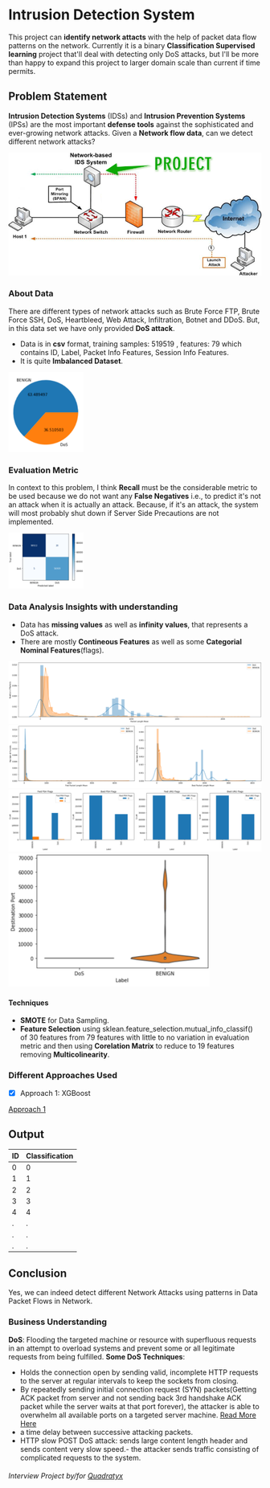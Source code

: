 # Intrusion Detection System
This project can **identify network attacts** with the help of packet data flow patterns on the network. Currently it is a binary **Classification Supervised learning** project that'll deal with detecting only DoS attacks, but I'll be more than happy to expand this project to larger domain scale than current if time permits.

## Problem Statement
**Intrusion Detection Systems** (IDSs) and **Intrusion Prevention Systems** (IPSs) are the most important **defense tools** against the sophisticated and ever-growing network attacks. Given a **Network flow data**, can we detect different network attacks?

<img src='IDS.png'/>

### About Data
There are different types of network attacks such as Brute Force FTP, Brute Force SSH, DoS, Heartbleed, Web Attack, Infiltration, Botnet and DDoS. But, in this data set we have only provided **DoS attack**.
- Data is in **csv** format, training samples: 519519 , features: 79 which contains ID, Label, Packet Info Features, Session Info Features.
- It is quite **Imbalanced Dataset**.
<img src='Unbalanced-Data.png' width=150/>

### Evaluation Metric
In context to this problem, I think **Recall** must be the considerable metric to be used because we do not want any **False Negatives** i.e., to predict it's not an attack when it is actually an attack. Because, if it's an attack, the system will most probably shut down if Server Side Precautions are not implemented.

<img src='Confusion-Matrix.png' width=150/>

### Data Analysis Insights with understanding
- Data has **missing values** as well as **infinity values**, that represents a DoS attack.
- There are mostly **Contineous Features** as well as some **Categorial Nominal Features**(flags).
<img src='Packet-Length-Mean.png'/>
<img src='Packet-Length.png' width=600/>
<img src='Flags.png' width=600/>
<img src='Port.png' width=400/>
   
#### Techniques 
- **SMOTE** for Data Sampling.
- **Feature Selection** using sklean.feature_selection.mutual_info_classif() of 30 features from 79 features with little to no variation in evaluation metric and then using **Corelation Matrix** to reduce to 19 features removing **Multicolinearity**.


### Different Approaches Used
- [X] Approach 1: XGBoost

[Approach 1](Notebooks/ids.ipynb)

## Output
|ID | Classification|
|---|---------------|
|0	|0 |	BENIGN|
|1	|1 |	DoS|
|2	|2 |	BENIGN|
|3	|3 |	DoS|
|4	|4 |	DoS|
|. |. |...|
|. |. |...|
|. |. |...|


## Conclusion
Yes, we can indeed detect different Network Attacks using patterns in Data Packet Flows in Network.


### Business Understanding
**DoS**: Flooding the targeted machine or resource with superfluous requests in an attempt to overload systems and prevent some or all legitimate requests from being fulfilled.
**Some DoS Techniques**:
- Holds the connection open by sending valid, incomplete HTTP requests to the server at regular intervals to keep the sockets from closing.
- By repeatedly sending initial connection request (SYN) packets(Getting ACK packet from server and not sending back 3rd handshake ACK packet while the server waits at that port forever), the attacker is able to overwhelm all available ports on a targeted server machine. [Read More Here](https://www.cloudflare.com/learning/ddos/syn-flood-ddos-attack/)
- a time delay between successive attacking packets.
- HTTP slow POST DoS attack: sends large content length header and sends content very slow speed.- the attacker sends traffic consisting of complicated requests to the system.

###### Interview Project by/for [Quadratyx](https://quadratyx.com)
